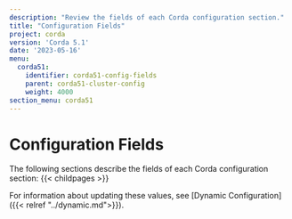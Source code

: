 ```yaml
---
description: "Review the fields of each Corda configuration section."
title: "Configuration Fields"
project: corda
version: 'Corda 5.1'
date: '2023-05-16'
menu:
  corda51:
    identifier: corda51-config-fields
    parent: corda51-cluster-config
    weight: 4000
section_menu: corda51
---
```


# Configuration Fields

The following sections describe the fields of each Corda configuration section:
{{< childpages >}}

For information about updating these values, see [Dynamic Configuration]({{< relref "../dynamic.md">}}).
